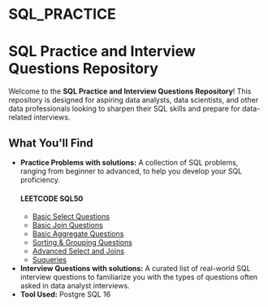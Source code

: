 # SQL_PRACTICE

# SQL Practice and Interview Questions Repository

Welcome to the **SQL Practice and Interview Questions Repository**! This repository is designed for aspiring data analysts, data scientists, and other data professionals looking to sharpen their SQL skills and prepare for data-related interviews.

## What You'll Find

- **Practice Problems with solutions:** A collection of SQL problems, ranging from beginner to advanced, to help you develop your SQL proficiency.
  #### LEETCODE SQL50
    - [Basic Select Questions](https://github.com/tomaraayushi/SQL_PRACTICE/blob/main/Basic_Select_Questions.sql)
    - [Basic Join Questions](https://github.com/tomaraayushi/SQL_PRACTICE/blob/main/Basic_Joins_Questions.sql)
    - [Basic Aggregate Questions](https://github.com/tomaraayushi/SQL_PRACTICE/blob/main/Basic%20Aggregate%20Questions)
    - [Sorting & Grouping Questions](https://github.com/tomaraayushi/SQL_PRACTICE/blob/main/Sorting%20%26%20Grouping)
    - [Advanced Select and Joins](https://github.com/tomaraayushi/SQL_PRACTICE/blob/main/Advanced%20Select%20%26%20Joins)
    - [Suqueries](https://github.com/tomaraayushi/SQL_PRACTICE/blob/main/Subqueries)
- **Interview Questions with solutions:** A curated list of real-world SQL interview questions to familiarize you with the types of questions often asked in data analyst interviews.
- **Tool Used:** Postgre SQL 16
